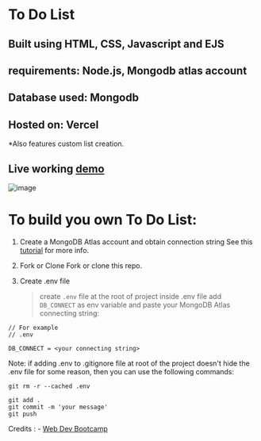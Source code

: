 # To Do List

## Built using HTML, CSS, Javascript and EJS
## requirements: Node.js, Mongodb atlas account
## Database used: Mongodb
## Hosted on: Vercel

*Also features custom list creation.


## Live working [demo](https://to-do-007.vercel.app/) 

![image](https://github.com/ankitmeena007/to_do/assets/63893740/3c5bc120-2ecb-4042-b1fa-c08642734f77)


# To build you own To Do List:

1. Create a MongoDB Atlas account and obtain connection string
   See this [tutorial](https://www.mongodb.com/docs/guides/atlas/connection-string/) for more info.

2. Fork or Clone
   Fork or clone this repo.

3. Create .env file
   > create `.env` file at the root of project
   > inside .env file add `DB_CONNECT` as env variable and paste your MongoDB Atlas connecting string:

```
// For example
// .env

DB_CONNECT = <your connecting string>
```
Note: if adding .env to .gitignore file at root of the project doesn't hide the .env file for some reason, then you can use the following commands:

```
git rm -r --cached .env

git add .
git commit -m 'your message'
git push
```


Credits : - [Web Dev Bootcamp](https://www.udemy.com/course/the-complete-web-development-bootcamp)
